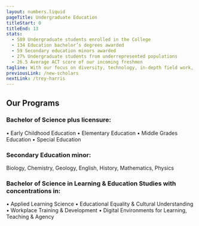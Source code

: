 ```yaml
---
layout: numbers.liquid
pageTitle: Undergraduate Education
titleStart: 0
titleEnd: 13
stats: 
  - 589 Undergraduate students enrolled in the College
  - 134 Education bachelor’s degrees awarded
  - 59 Secondary education minors awarded
  - 27% Undergraduate students from underrepresented populations
  - 26.5 Average ACT score of our incoming freshmen
tagline: With our focus on diversity, technology, in-depth field work, and research, our graduates are prepared to succeed and lead from the classroom to the boardroom.
previousLink: /new-scholars
nextLink: /trey-harris
---
```


## Our Programs

### Bachelor of Science plus licensure:
• Early Childhood Education
• Elementary Education
• Middle Grades Education
• Special Education

### Secondary Education minor:
Biology, Chemistry, Geology, English, History, Mathematics, Physics

### Bachelor of Science in Learning & Education Studies with concentrations in:
• Applied Learning Science
• Educational Equality & Cultural Understanding
• Workplace Training & Development
• Digital Environments for Learning, Teaching & Agency